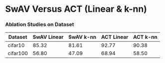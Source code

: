 # SwAV Versus ACT (Linear & k-nn)
### Ablation Studies on Dataset

| Dataset   | SwAV Linear | SwAV k-nn | ACT Linear | ACT k-nn |
|-----------|-------------|-----------|------------|----------|
| cifar10   | 85.32       | 81.61     | 92.77      | 90.38    |
| cifar100  | 56.80       | 47.09     | 68.94      | 58.50    |
